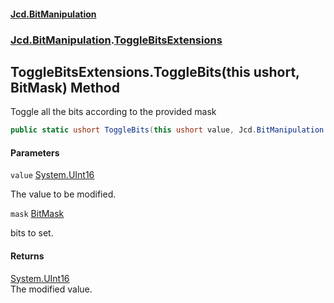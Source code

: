 #### [Jcd.BitManipulation](index.md 'index')
### [Jcd.BitManipulation](Jcd.BitManipulation.md 'Jcd.BitManipulation').[ToggleBitsExtensions](Jcd.BitManipulation.ToggleBitsExtensions.md 'Jcd.BitManipulation.ToggleBitsExtensions')

## ToggleBitsExtensions.ToggleBits(this ushort, BitMask) Method

Toggle all the bits according to the provided mask

```csharp
public static ushort ToggleBits(this ushort value, Jcd.BitManipulation.BitIndexers.BitMask mask);
```
#### Parameters

<a name='Jcd.BitManipulation.ToggleBitsExtensions.ToggleBits(thisushort,Jcd.BitManipulation.BitIndexers.BitMask).value'></a>

`value` [System.UInt16](https://docs.microsoft.com/en-us/dotnet/api/System.UInt16 'System.UInt16')

The value to be modified.

<a name='Jcd.BitManipulation.ToggleBitsExtensions.ToggleBits(thisushort,Jcd.BitManipulation.BitIndexers.BitMask).mask'></a>

`mask` [BitMask](Jcd.BitManipulation.BitIndexers.BitMask.md 'Jcd.BitManipulation.BitIndexers.BitMask')

bits to set.

#### Returns
[System.UInt16](https://docs.microsoft.com/en-us/dotnet/api/System.UInt16 'System.UInt16')  
The modified value.